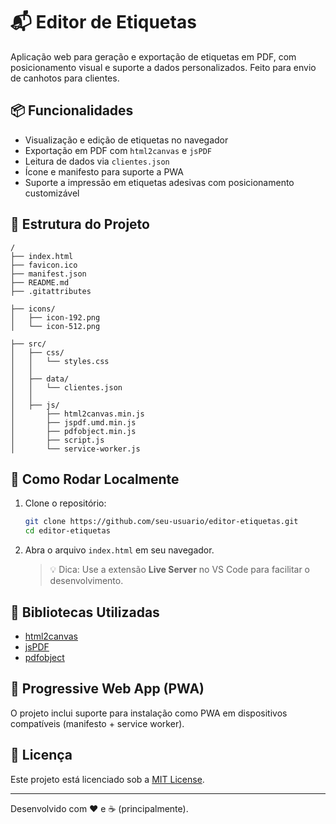 # 📬 Editor de Etiquetas

Aplicação web para geração e exportação de etiquetas em PDF, com posicionamento visual e suporte a dados personalizados. Feito para envio de canhotos para clientes.

## 📦 Funcionalidades

- Visualização e edição de etiquetas no navegador
- Exportação em PDF com `html2canvas` e `jsPDF`
- Leitura de dados via `clientes.json`
- Ícone e manifesto para suporte a PWA
- Suporte a impressão em etiquetas adesivas com posicionamento customizável

## 📁 Estrutura do Projeto

```
/
├── index.html
├── favicon.ico
├── manifest.json
├── README.md
├── .gitattributes

├── icons/
│   ├── icon-192.png
│   └── icon-512.png

├── src/
│   ├── css/
│   │   └── styles.css
│   │
│   ├── data/
│   │   └── clientes.json
│   │
│   ├── js/
│       ├── html2canvas.min.js
│       ├── jspdf.umd.min.js
│       ├── pdfobject.min.js
│       ├── script.js
│       └── service-worker.js
```

## 🚀 Como Rodar Localmente

1. Clone o repositório:
   ```bash
   git clone https://github.com/seu-usuario/editor-etiquetas.git
   cd editor-etiquetas
   ```

2. Abra o arquivo `index.html` em seu navegador.

   > 💡 Dica: Use a extensão **Live Server** no VS Code para facilitar o desenvolvimento.

## 🔗 Bibliotecas Utilizadas

- [html2canvas](https://html2canvas.hertzen.com/)
- [jsPDF](https://github.com/parallax/jsPDF)
- [pdfobject](https://pdfobject.com/)

## 📱 Progressive Web App (PWA)

O projeto inclui suporte para instalação como PWA em dispositivos compatíveis (manifesto + service worker).

## 📄 Licença

Este projeto está licenciado sob a [MIT License](LICENSE).

---

Desenvolvido com ❤️ e ☕ (principalmente).
